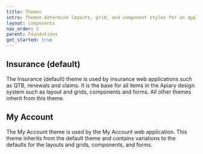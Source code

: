 ```yaml
---
title: Themes
intro: Themes determine layouts, grid, and component styles for an application.
layout: components
nav_order: 2
parent: Foundations
get_started: true
---
```


## Insurance (default)

The Insurance (default) theme is used by insurance web applications such as QTB, renewals and claims. It is the base for all items in the Apiary design system such as layout and grids, components and forms. All other themes inherit from this theme.

## My Account

The My Account theme is used by the My Account web application. This theme inherits from the default theme and contains variations to the defaults for the layouts and grids, components, and forms.

